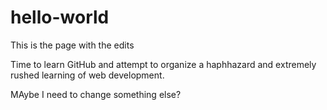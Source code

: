 # hello-world

This is the page with the edits

Time to learn GitHub and attempt to organize a haphhazard and extremely rushed learning of web development. 

MAybe I need to change something else?
